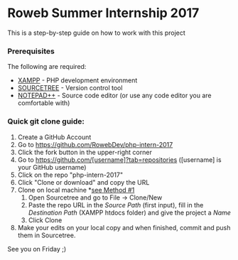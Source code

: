 # Roweb Summer Internship 2017

This is a step-by-step guide on how to work with this project

### Prerequisites

The following are required:

* [XAMPP](https://www.apachefriends.org/xampp-files/5.6.31/xampp-win32-5.6.31-0-VC11-installer.exe) - PHP development environment
* [SOURCETREE](https://www.sourcetreeapp.com/) - Version control tool
* [NOTEPAD++](https://notepad-plus-plus.org/download/v7.4.2.html) - Source code editor (or use any code editor you are comfortable with)

### Quick git clone guide:

1. Create a GitHub Account
2. Go to https://github.com/RowebDev/php-intern-2017
3. Click the fork button in the upper-right corner
4. Go to https://github.com/[username]?tab=repositories ([username] is your GitHub username)
5. Click on the repo "php-intern-2017"
6. Click "Clone or download" and copy the URL
7. Clone on local machine *[see Method #1](https://confluence.atlassian.com/sourcetreekb/clone-a-repository-into-sourcetree-780870050.html)
	1. Open Sourcetree and go to File -> Clone/New 
	2. Paste the repo URL in the *Source Path* (first input), fill in the *Destination Path* (XAMPP htdocs folder) and give the project a *Name*
	3. Click Clone
8. Make your edits on your local copy and when finished, commit and push them in Sourcetree.

See you on Friday ;)
